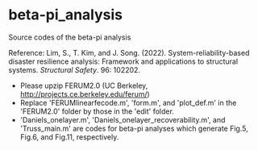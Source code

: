 # beta-pi_analysis
Source codes of the beta-pi analysis

Reference: Lim, S., T. Kim, and J. Song. (2022). System-reliability-based disaster resilience analysis: Framework and applications to structural systems. _Structural Safety_. 96: 102202.

- Please upzip FERUM2.0 (UC Berkeley, http://projects.ce.berkeley.edu/ferum/)
- Replace 'FERUMlinearfecode.m', 'form.m', and 'plot_def.m' in the 'FERUM2.0' folder by those in the 'edit' folder.
- 'Daniels_onelayer.m', 'Daniels_onelayer_recoverability.m', and 'Truss_main.m' are codes for beta-pi analyses which generate Fig.5, Fig.6, and Fig.11, respectively.
